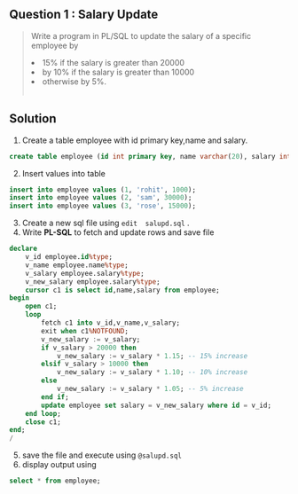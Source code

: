 ## Question 1 : Salary Update


> Write a program in PL/SQL to update the salary of a specific employee by  <li>15% if the salary is greater than 20000 </li><li> by 10% if the salary is greater than 10000</li> <li> otherwise by 5%.</li></br>
>

## Solution
1. Create a table employee with id primary key,name and salary. 
```sql
create table employee (id int primary key, name varchar(20), salary int);
```
2. Insert values  into table
```sql
insert into employee values (1, 'rohit', 1000);
insert into employee values (2, 'sam', 30000);
insert into employee values (3, 'rose', 15000);
```
3. Create a new sql file using `edit  salupd.sql` .
4. Write **PL-SQL** to fetch and update rows and save file
```sql
declare
    v_id employee.id%type;
    v_name employee.name%type;
    v_salary employee.salary%type;
    v_new_salary employee.salary%type;
    cursor c1 is select id,name,salary from employee;
begin
    open c1;
    loop
        fetch c1 into v_id,v_name,v_salary;
        exit when c1%NOTFOUND;
        v_new_salary := v_salary;
        if v_salary > 20000 then
            v_new_salary := v_salary * 1.15; -- 15% increase
        elsif v_salary > 10000 then
            v_new_salary := v_salary * 1.10; -- 10% increase
        else
            v_new_salary := v_salary * 1.05; -- 5% increase
        end if;
        update employee set salary = v_new_salary where id = v_id;
    end loop;
    close c1;
end;
/
```
5. save the file and execute using `@salupd.sql`
6. display output using
```sql
select * from employee;
```